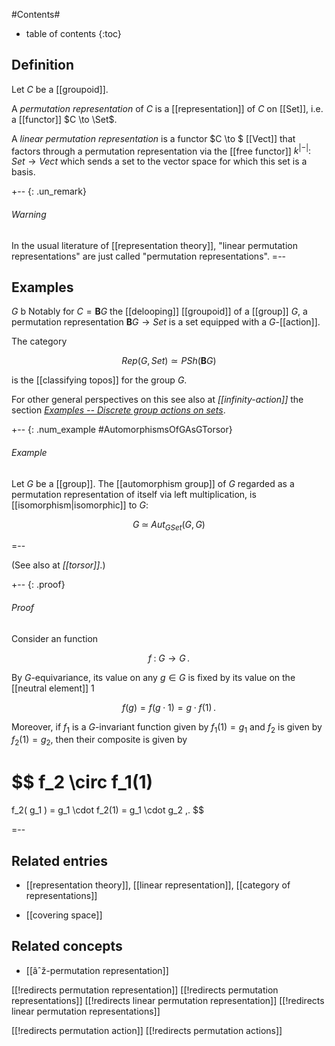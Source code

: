 


#Contents#
* table of contents
{:toc}

## Definition

Let $C$ be a [[groupoid]].

A _permutation representation_ of $C$ is a [[representation]] of $C$ on [[Set]], i.e. a [[functor]] $C \to \Set$. 

A _linear permutation representation_ is a functor $C \to $ [[Vect]] that factors through a permutation representation via the [[free functor]] $k^{|-|}\colon  Set \to Vect$ which sends a set to the vector space for which this set is a basis.

+-- {: .un_remark}
###### Warning
In the usual literature of [[representation theory]], "linear permutation representations" are just called "permutation representations".
=--


## Examples
$G$ b
Notably for $C = \mathbf{B}G$ the [[delooping]] [[groupoid]] of a [[group]] $G$, a permutation representation $\mathbf{B}G \to Set$ is a set equipped with a $G$-[[action]].

The category 

$$
  Rep(G, Set) \simeq PSh(\mathbf{B} G)
$$

is the [[classifying topos]] for the group $G$.

For other general perspectives on this see also at _[[infinity-action]]_ the section _[Examples -- Discrete group actions on sets](infinity-action#ExamplesPermutationRepresentations)_.

+-- {: .num_example #AutomorphismsOfGAsGTorsor}
###### Example

Let $G$ be a [[group]]. The [[automorphism group]] of $G$ regarded as a permutation representation of itself via left multiplication, is [[isomorphism|isomorphic]] to $G$:

$$
  G 
   \;\simeq\;
  Aut_{G Set}(G,G)
$$

=--

(See also at _[[torsor]]_.)

+-- {: .proof}
###### Proof

Consider an function

$$ 
  f \;\colon\; G \longrightarrow G
  \,.
$$

By $G$-equivariance, its value on any $g \in G$ is fixed by its value on the [[neutral element]] $1$

$$
  f(g) = f(g \cdot 1) = g \cdot f(1)
  \,.
$$

Moreover, if $f_1$ is a $G$-invariant function given by $f_1(1) = g_1$ and $f_2$ is given by $f_2(1) = g_2$, then their composite is given by

$$
  f_2 \circ f_1(1)
  = 
  f_2( g_1 ) = g_1 \cdot f_2(1) = g_1 \cdot g_2
  \,.
$$

=--

## Related entries

* [[representation theory]], [[linear representation]],
  [[category of representations]]

* [[covering space]]

## Related concepts

* [[âˆž-permutation representation]]

[[!redirects permutation representation]]
[[!redirects permutation representations]]
[[!redirects linear permutation representation]]
[[!redirects linear permutation representations]]

[[!redirects permutation action]]
[[!redirects permutation actions]]
